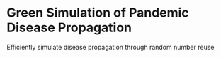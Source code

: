 # Green Simulation of Pandemic Disease Propagation
Efficiently simulate disease propagation through random number reuse
